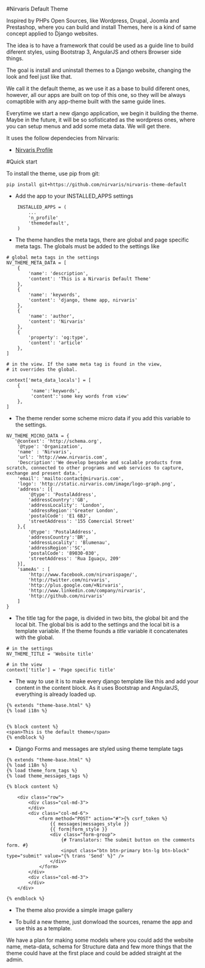 
#Nirvaris Default Theme

Inspired by PHPs Open Sources, like Wordpress, Drupal, Joomla and Prestashop, where you can build and install Themes, here is a kind of same concept applied to Django websites.

The idea is to have a framework that could be used as a guide line to build diferent styles, using Bootstrap 3, AngularJS and others Browser side things.

The goal is install and uninstall themes to a Django website, changing the look and feel just like that.

We call it the default theme, as we use it as a base to build diferent ones, however, all our apps are built on top of this one, so they will be always comaptible with any app-theme built with the same guide lines.

Everytime we start a new django application, we begin it building the theme. Maybe in the future, it will be so sofisticated as the wordpress ones, where you can setup menus and add some meta data. We will get there. 

It uses the follow dependecies from Nirvaris:

- [Nirvaris Profile](https://github.com/nirvaris/nirvaris-profile)

#Quick start


To install the theme, use pip from git:

```
pip install git+https://github.com/nirvaris/nirvaris-theme-default
```
- Add the app to your INSTALLED_APPS settings

```
    INSTALLED_APPS = (
        ...
        'n_profile'
        'themedefault',
    )
```
- The theme handles the meta tags, there are global and page specific meta tags. The globals must be added to the settings like


```
# global meta tags in the settings
NV_THEME_META_DATA = [
    {
        'name': 'description',
        'content': 'This is a Nirvaris Default Theme'
    },
    {
        'name': 'keywords',
        'content': 'django, theme app, nirvaris'
    },
    {
        'name': 'author',
        'content': 'Nirvaris'
    },
    {
        'property': 'og:type',
        'content': 'article'
    },
]

# in the view. If the same meta tag is found in the view, 
# it overrides the global.

context['meta_data_locals'] = [
    {
         'name':'keywords',
         'content':'some key words from view'
    },
]
``` 


- The theme render some scheme micro data if you add this variable to the settings.

```
NV_THEME_MICRO_DATA = {
   '@context': 'http://schema.org',
	'@type': 'Organization',
	'name' : 'Nirvaris',
	'url': 'http://www.nirvaris.com',
	'Description':'We develop bespoke and scalable products from scratch, connected to other programs and web services to capture, exchange and present data.',
	'email': 'mailto:contact@nirvaris.com',
	'logo': 'http://static.nirvaris.com/image/logo-graph.png',
	'address': [{
	    '@type': 'PostalAddress',
		'addressCountry':'GB',
	    'addressLocality': 'London',
		'addressRegion':'Greater London',
	    'postalCode': 'E1 6BJ',
	    'streetAddress': '155 Comercial Street'
	},{
	    '@type': 'PostalAddress',
		'addressCountry':'BR',
	    'addressLocality': 'Blumenau',
		'addressRegion':'SC',
	    'postalCode': '89030-030',
	    'streetAddress': 'Rua Iguaçu, 209'
	}],
	'sameAs' : [
		'http://www.facebook.com/nirvarispage/',
		'http://twitter.com/nirvaris',
		'http://plus.google.com/+Nirvaris',
		'http://www.linkedin.com/company/nirvaris',
		'http://github.com/nirvaris'
	]
}
```

- The title tag for the page, is divided in two bits, the global bit and the local bit. The global bis is add to the settings and the local bit is a template variable. If the theme founds a _title_ variable it concatenates with the global. 

```
# in the settings
NV_THEME_TITLE = 'Website title'

# in the view
context['title'] = 'Page specific title'

```

- The way to use it is to make every django template like this and add your content in the content block. As it uses Bootstrap and AngularJS, everything is already loaded up. 

```
{% extends "theme-base.html" %}
{% load i18n %}


{% block content %}
<span>This is the default theme</span>
{% endblock %}
```

- Django Forms and messages are styled using theme template tags

```
{% extends "theme-base.html" %}
{% load i18n %}
{% load theme_form_tags %}
{% load theme_messages_tags %}

{% block content %}

	<div class="row">
		<div class="col-md-3">
		</div>
		<div class="col-md-6">
			<form method="POST" action="#">{% csrf_token %}
				{{ messages|messages_style }}		
				{{ form|form_style }}
				<div class="form-group">
					{# Translators: The submit button on the comments form. #}
					<input class="btn btn-primary btn-lg btn-block" type="submit" value="{% trans 'Send' %}" />
				</div>
			</form>
		</div>
		<div class="col-md-3">
		</div>
	</div>
	
{% endblock %}
```

- The theme also provide a simple image gallery

- To build a new theme, just donwload the sources, rename the app and use this as a template.

We have a plan for making some models where you could add the website name, meta-data, schema for Structure data and few more things that the theme could have at the first place and could be added straight at the admin.